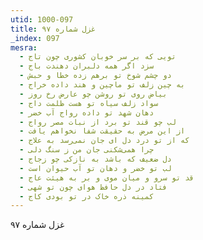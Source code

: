 ```yaml
---
utid: 1000-097
title: غزل شماره ۹۷
_index: 097
mesra:
  - تویی که بر سر خوبان کشوری چون تاج
  - سزد اگر همه دلبران دهندت باج
  - دو چشم شوخ تو برهم زده خطا و حبش
  - به چین زلف تو ماچین و هند داده خراج
  - بیاض روی تو روشن چو عارض رخ روز
  - سواد زلف سیاه تو هست ظلمت داج
  - دهان شهد تو داده رواج آب خضر
  - لب چو قند تو برد از نبات مصر رواج
  - از این مرض به حقیقت شفا نخواهم یافت
  - که از تو درد دل ای جان نمی‌رسد به علاج
  - چرا همی‌شکنی جان من ز سنگ دلی
  - دل ضعیف که باشد به نازکی چو زجاج
  - لب تو خضر و دهان تو آب حیوان است
  - قد تو سرو و میان موی و بر به هیئت عاج
  - فتاد در دل حافظ هوای چون تو شهی
  - کمینه ذره خاک در تو بودی کاج
---
```

غزل شماره ۹۷
